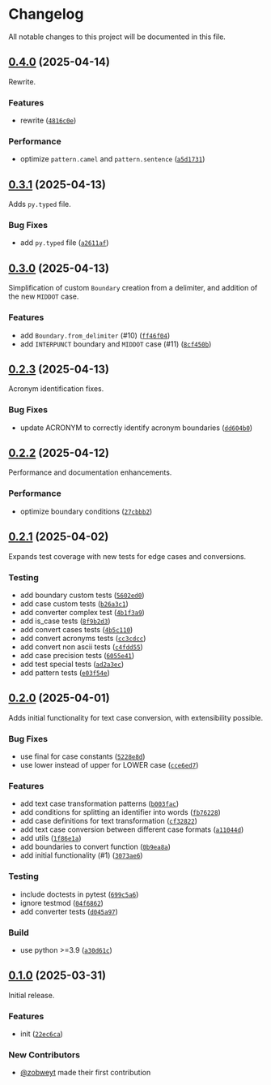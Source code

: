 # Changelog

All notable changes to this project will be documented in this file.

## [0.4.0](https://github.com/zobweyt/textcase/compare/0.3.1...0.4.0) (2025-04-14)

Rewrite.

### <!-- 1 -->Features <!-- omit in toc -->

- rewrite ([`4816c0e`](https://github.com/zobweyt/textcase/commit/4816c0e4edfef6f7255439fed1dec15eb5763d99))

### <!-- 2 -->Performance <!-- omit in toc -->

- optimize `pattern.camel` and `pattern.sentence` ([`a5d1731`](https://github.com/zobweyt/textcase/commit/a5d17310fd749a5dac943be51a4dc385506d2c31))

## [0.3.1](https://github.com/zobweyt/textcase/compare/0.3.0...0.3.1) (2025-04-13)

Adds `py.typed` file.

### <!-- 0 -->Bug Fixes <!-- omit in toc -->

- add `py.typed` file ([`a2611af`](https://github.com/zobweyt/textcase/commit/a2611af1300d3f0aa22a0e41f31ede261e55d2bd))

## [0.3.0](https://github.com/zobweyt/textcase/compare/0.2.3...0.3.0) (2025-04-13)

Simplification of custom `Boundary` creation from a delimiter, and addition of the new `MIDDOT` case.

### <!-- 1 -->Features <!-- omit in toc -->

- add `Boundary.from_delimiter` (#10) ([`ff46f04`](https://github.com/zobweyt/textcase/commit/ff46f04051347fca94d3f2dde191c881d8b024bf))
- add `INTERPUNCT` boundary and `MIDDOT` case (#11) ([`8cf450b`](https://github.com/zobweyt/textcase/commit/8cf450b140a032684d36069710404c76809ab052))

## [0.2.3](https://github.com/zobweyt/textcase/compare/0.2.2...0.2.3) (2025-04-13)

Acronym identification fixes.

### <!-- 0 -->Bug Fixes <!-- omit in toc -->

- update ACRONYM to correctly identify acronym boundaries ([`dd604b0`](https://github.com/zobweyt/textcase/commit/dd604b0725329ae71be2212e694087216d57d388))

## [0.2.2](https://github.com/zobweyt/textcase/compare/0.2.1...0.2.2) (2025-04-12)

Performance and documentation enhancements.

### <!-- 2 -->Performance <!-- omit in toc -->

- optimize boundary conditions ([`27cbbb2`](https://github.com/zobweyt/textcase/commit/27cbbb2643ba957f4318f150a109e728610dee73))

## [0.2.1](https://github.com/zobweyt/textcase/compare/0.2.0...0.2.1) (2025-04-02)

Expands test coverage with new tests for edge cases and conversions.

### <!-- 4 -->Testing <!-- omit in toc -->

- add boundary custom tests ([`5602ed0`](https://github.com/zobweyt/textcase/commit/5602ed019ebfae8ea5df6fe17f2593bac4e99e9e))
- add case custom tests ([`b26a3c1`](https://github.com/zobweyt/textcase/commit/b26a3c1020f046b0c57399ddb03b1b3953d44dcc))
- add converter complex test ([`4b1f3a9`](https://github.com/zobweyt/textcase/commit/4b1f3a91a72a928cc81dac6966899b961aff3547))
- add is_case tests ([`8f9b2d3`](https://github.com/zobweyt/textcase/commit/8f9b2d3bbc6137ca261a758781734ab2240b38a5))
- add convert cases tests ([`4b5c110`](https://github.com/zobweyt/textcase/commit/4b5c11091c036ef21aa56ce0ea85f23b8d531229))
- add convert acronyms tests ([`cc3cdcc`](https://github.com/zobweyt/textcase/commit/cc3cdcc965c87b75eb85d68d4c99cf9801dadd71))
- add convert non ascii tests ([`c4fdd55`](https://github.com/zobweyt/textcase/commit/c4fdd55eb01aabe39667e87fc07950d7fa439dab))
- add case precision tests ([`6055e41`](https://github.com/zobweyt/textcase/commit/6055e41ff0b8a68102c60ec5578bede838a7461f))
- add test special tests ([`ad2a3ec`](https://github.com/zobweyt/textcase/commit/ad2a3ecd03796fc356c5d70c0236e22578b188eb))
- add pattern tests ([`e03f54e`](https://github.com/zobweyt/textcase/commit/e03f54ecdc3554c5145ef66f1cb14e46a34e5fae))

## [0.2.0](https://github.com/zobweyt/textcase/compare/0.1.0...0.2.0) (2025-04-01)

Adds initial functionality for text case conversion, with extensibility possible.

### <!-- 0 -->Bug Fixes <!-- omit in toc -->

- use final for case constants ([`5228e8d`](https://github.com/zobweyt/textcase/commit/5228e8dda4bb4a503791b1206adc54c2664d39c2))
- use lower instead of upper for LOWER case ([`cce6ed7`](https://github.com/zobweyt/textcase/commit/cce6ed7371976e762ddf3adfe7d176635910df7f))

### <!-- 1 -->Features <!-- omit in toc -->

- add text case transformation patterns ([`b003fac`](https://github.com/zobweyt/textcase/commit/b003fac291a21dae0ca19688cb0fa2ea23aceb7b))
- add conditions for splitting an identifier into words ([`fb76228`](https://github.com/zobweyt/textcase/commit/fb762289d34080cf9bd380c66330598a428dcc9d))
- add case definitions for text transformation ([`cf32822`](https://github.com/zobweyt/textcase/commit/cf328225c81a1ab03962cb7222a6312f1d948ffa))
- add text case conversion between different case formats ([`a11044d`](https://github.com/zobweyt/textcase/commit/a11044d2545e4af41bca6a7d19b48302f3f8bfca))
- add utils ([`1f86e1a`](https://github.com/zobweyt/textcase/commit/1f86e1a0d18936a8ec3dbd81113a4dd3d3314c4f))
- add boundaries to convert function ([`0b9ea8a`](https://github.com/zobweyt/textcase/commit/0b9ea8ab20fe2f4419a13f18d68d8a9464e53da3))
- add initial functionality (#1) ([`3073ae6`](https://github.com/zobweyt/textcase/commit/3073ae63db2b50f0e673af851f2bb2b6b5f34942))

### <!-- 4 -->Testing <!-- omit in toc -->

- include doctests in pytest ([`699c5a6`](https://github.com/zobweyt/textcase/commit/699c5a6e21fcab62a22cff50c6790458727039a1))
- ignore testmod ([`04f6862`](https://github.com/zobweyt/textcase/commit/04f68629afaecc402347a70f92edb4e82f1ffa4d))
- add converter tests ([`d045a97`](https://github.com/zobweyt/textcase/commit/d045a974b9506256e1045fbf88199261f3fbd33c))

### Build <!-- omit in toc -->

- use python >=3.9 ([`a30d61c`](https://github.com/zobweyt/textcase/commit/a30d61c40cd246fad26f95a2659c9d70a1b31c43))

## [0.1.0](https://github.com/zobweyt/textcase/commits/0.1.0) (2025-03-31)

Initial release.

### <!-- 1 -->Features <!-- omit in toc -->

- init ([`22ec6ca`](https://github.com/zobweyt/textcase/commit/22ec6ca462445c19b8de9a3e378905d4be7ca94a))

### New Contributors <!-- omit in toc -->

- [@zobweyt](https://github.com/zobweyt) made their first contribution
